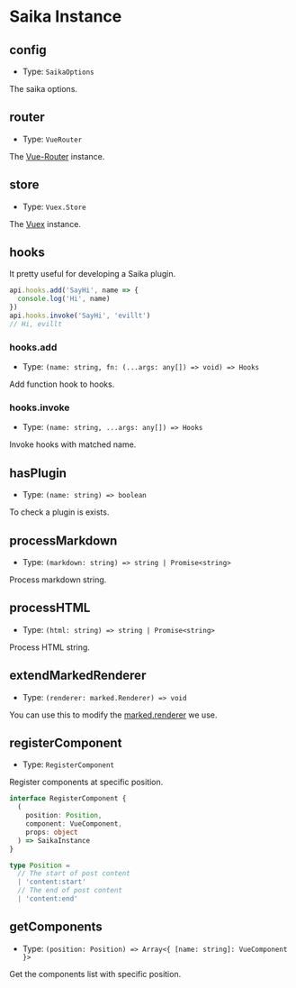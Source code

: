 # Saika Instance

## config

- Type: `SaikaOptions`

The saika options.

## router

- Type: `VueRouter`

The [Vue-Router](https://router.vuejs.org/api/#router-instance-properties) instance.

## store

- Type: `Vuex.Store`

The [Vuex](https://vuex.vuejs.org/api/#vuex-store-instance-properties) instance.

## hooks

It pretty useful for developing a Saika plugin.

```js
api.hooks.add('SayHi', name => {
  console.log('Hi', name)
})
api.hooks.invoke('SayHi', 'evillt')
// Hi, evillt
```

### hooks.add

- Type: `(name: string, fn: (...args: any[]) => void) => Hooks`

Add function hook to hooks.

### hooks.invoke

- Type: `(name: string, ...args: any[]) => Hooks`

Invoke hooks with matched name.

## hasPlugin

- Type: `(name: string) => boolean`

To check a plugin is exists.

## processMarkdown

- Type: `(markdown: string) => string | Promise<string>`

Process markdown string.

## processHTML

- Type: `(html: string) => string | Promise<string>`

Process HTML string.

## extendMarkedRenderer

- Type: `(renderer: marked.Renderer) => void`

You can use this to modify the [marked.renderer](https://marked.js.org/#/USING_PRO.md#renderer) we use.

## registerComponent

- Type: `RegisterComponent`

Register components at specific position.

```ts
interface RegisterComponent {
  (
    position: Position,
    component: VueComponent,
    props: object
  ) => SaikaInstance
}

type Position =
  // The start of post content
  | 'content:start'
  // The end of post content
  | 'content:end'
```

## getComponents

- Type: `(position: Position) => Array<{ [name: string]: VueComponent }>`

Get the components list with specific position.
